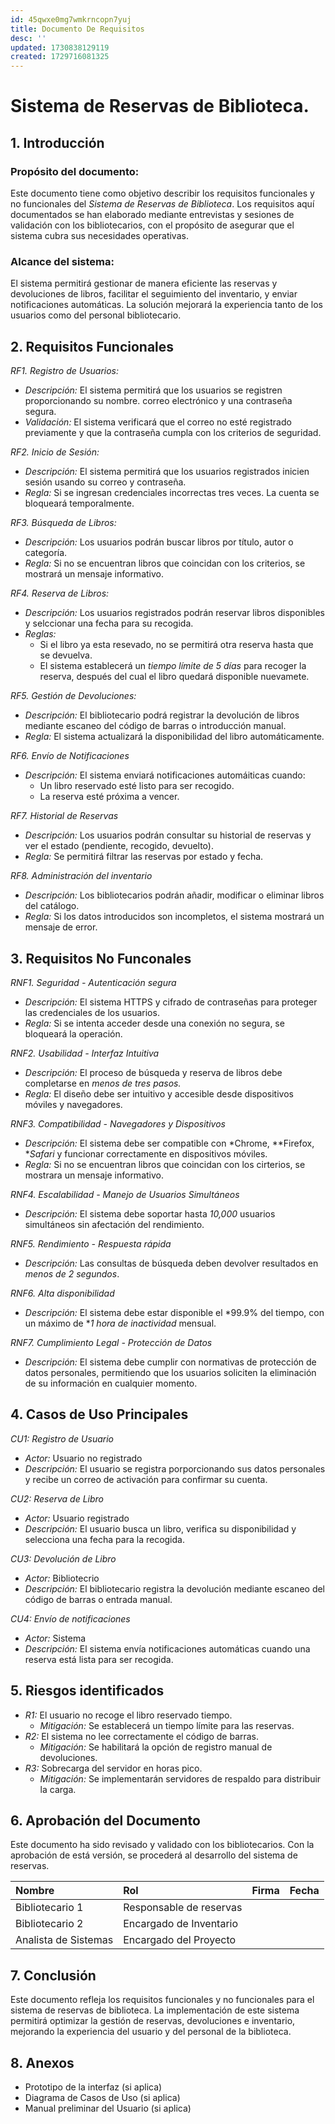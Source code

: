 ```yaml
---
id: 45qwxe0mg7wmkrncopn7yuj
title: Documento De Requisitos
desc: ''
updated: 1730838129119
created: 1729716081325
---
```

# Sistema de Reservas de Biblioteca.
## 1. Introducción
### Propósito del documento:
Este documento tiene como objetivo describir los requisitos funcionales y no funcionales del *Sistema de Reservas de Biblioteca*. Los requisitos aquí documentados se han elaborado mediante entrevistas y sesiones de validación con los bibliotecarios, con el propósito de asegurar que el sistema cubra sus necesidades operativas.

### Alcance del sistema:
El sistema permitirá gestionar de manera eficiente las reservas y devoluciones de libros, facilitar el seguimiento del inventario, y enviar notificaciones automáticas. La solución mejorará la experiencia tanto de los usuarios como del personal bibliotecario.

## 2. Requisitos Funcionales
*RF1. Registro de Usuarios:*
* *Descripción:* El sistema permitirá que los usuarios se registren proporcionando su nombre. correo electrónico y una contraseña segura.
* *Validación:* El sistema verificará que el correo no esté registrado previamente y que la contraseña cumpla con los criterios de seguridad.

*RF2. Inicio de Sesión:*
* *Descripción:* El sistema permitirá que los usuarios registrados inicien sesión usando su correo y contraseña.
* *Regla:* Si se ingresan credenciales incorrectas tres veces. La cuenta se bloqueará temporalmente.

*RF3. Búsqueda de Libros:*
* *Descripción:* Los usuarios podrán buscar libros por título, autor o categoría.
* *Regla:* Si no se encuentran libros que coincidan con los criterios, se mostrará un mensaje informativo.

*RF4. Reserva de Libros:*
* *Descripción:* Los usuarios registrados podrán reservar libros disponibles y selccionar una fecha para su recogida.
* *Reglas:* 
    * Si el libro ya esta resevado, no se permitirá otra reserva hasta que se devuelva.
    * El sistema establecerá un *tiempo límite de 5 días* para recoger la reserva, después del cual el libro quedará disponible nuevamete.

*RF5. Gestión de Devoluciones:*
* *Descripción:* El bibliotecario podrá registrar la devolución de libros mediante escaneo del código de barras o introducción manual.
* *Regla:* El sistema actualizará la disponibilidad del libro automáticamente.

*RF6. Envío de Notificaciones*
* *Descripción:* El sistema enviará notificaciones automáiticas cuando: 
    * Un libro reservado esté listo para ser recogido.
    * La reserva esté próxima a vencer.

*RF7. Historial de Reservas*
* *Descripción:* Los usuarios podrán consultar su historial de reservas y ver el estado (pendiente, recogido, devuelto).
* *Regla:* Se permitirá filtrar las reservas por estado y fecha.

*RF8. Administración del inventario*
* *Descripción:* Los bibliotecarios podrán añadir, modificar o eliminar libros del catálogo.
* *Regla:* Si los datos introducidos son incompletos, el sistema mostrará un mensaje de error.

## 3. Requisitos No Funconales
*RNF1. Seguridad - Autenticación segura*
* *Descripción:* El sistema HTTPS y cifrado de contraseñas para proteger las credenciales de los usuarios.
* *Regla:* Si se intenta acceder desde una conexión no segura, se bloqueará la operación.

*RNF2. Usabilidad - Interfaz Intuitiva*
* *Descripción:* El proceso de búsqueda y reserva de libros debe completarse en *menos de tres pasos.*
* *Regla:* El diseño debe ser intuitivo y accesible desde dispositivos móviles y navegadores.

*RNF3. Compatibilidad - Navegadores y Dispositivos*
* *Descripción:* El sistema debe ser compatible con *Chrome, **Firefox, **Safari* y funcionar correctamente en dispositivos móviles.
* *Regla:* Si no se encuentran libros que coincidan con los cirterios, se mostrara un mensaje informativo.

*RNF4. Escalabilidad - Manejo de Usuarios Simultáneos*
* *Descripción:* El sistema debe soportar hasta *10,000* usuarios simultáneos sin afectación del rendimiento.

*RNF5. Rendimiento - Respuesta rápida*
* *Descripción:* Las consultas de búsqueda deben devolver resultados en *menos de 2 segundos*.

*RNF6. Alta disponibilidad*
* *Descripción:* El sistema debe estar disponible el *99.9% del tiempo, con un máximo de **1 hora de inactividad* mensual.

*RNF7. Cumplimiento Legal - Protección de Datos*
* *Descripción:* El sistema debe cumplir con normativas de protección de datos personales, permitiendo que los usuarios soliciten la eliminación de su información en cualquier momento.

## 4. Casos de Uso Principales
*CU1: Registro de Usuario*
* *Actor:* Usuario no registrado
* *Descripción:* El usuario se registra porporcionando sus datos personales y recibe un correo de activación para confirmar su cuenta.

*CU2: Reserva de Libro*
* *Actor:* Usuario registrado
* *Descripción:* El usuario busca un libro, verifica su disponibilidad y selecciona una fecha para la recogida.

*CU3: Devolución de Libro*
* *Actor:* Bibliotecrio 
* *Descripción:* El bibliotecario registra la devolución mediante escaneo del código de barras o entrada manual.

*CU4: Envío de notificaciones*
* *Actor:* Sistema
* *Descripción:* El sistema envía notificaciones automáticas cuando una reserva está lista para ser recogida.

## 5. Riesgos identificados
* *R1:* El usuario no recoge el libro reservado tiempo.
  * *Mitigación:* Se establecerá un tiempo límite para las reservas.
* *R2:* El sistema no lee correctamente el código de barras.
  * *Mitigación:* Se habilitará la opción de registro manual de devoluciones.
* *R3:* Sobrecarga del servidor en horas pico.
  * *Mitigación:* Se implementarán servidores de respaldo para distribuir la carga.

## 6. Aprobación del Documento
Este documento ha sido revisado y validado con los bibliotecarios. Con la aprobación de está versión, se procederá al desarrollo del sistema de reservas.

| Nombre | Rol | Firma | Fecha |
| :-|:-|:-|:-|
| Bibliotecario 1 | Responsable de reservas | | 
| Bibliotecario 2 | Encargado de Inventario | | 
| Analista de Sistemas | Encargado del Proyecto | |

## 7. Conclusión
Este documento refleja los requisitos funcionales y no funcionales para el sistema de reservas de biblioteca. La implementación de este sistema permitirá optimizar la gestión de reservas, devoluciones e inventario, mejorando la experiencia del usuario y del personal de la biblioteca.

## 8. Anexos
* Prototipo de la interfaz (si aplica)
* Diagrama de Casos de Uso (si aplica)
* Manual preliminar del Usuario (si aplica)